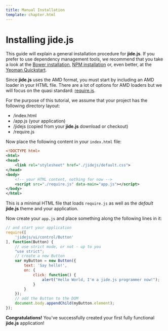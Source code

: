```yaml
---
title: Manual Installation
template: chapter.html
---
```


# Installing jide.js

This guide will explain a general installation procedure for **jide.js**. If you prefer to use dependency management tools,
we recommend that you take a look at the [Bower installation](/guide/00-installation/02-with-bower.html),
[NPM installation](/guide/00-installation/021-with-npm.html) or, even better,
at the [Yeoman Quickstart](/guide/00-installation/03-with-yeoman.html).

Since **jide.js** uses the AMD format, you must start by including an AMD loader in your HTML file. There
are a lot of options for AMD loaders but we will focus on the quasi standard: [require.js](http://www.requirejs.org).

For the purpose of this tutorial, we assume that your project has the following directory layout:

* /index.html
* /app.js (your application)
* /jidejs (copied from your **jide.js** download or checkout)
* /require.js

Now place the following content in your `index.html` file:

```xml
<!DOCTYPE html>
<html>
<head>
    <link rel="stylesheet" href="./jidejs/default.css">
</head>
<body>
    <!-- your HTML content, nothing for now -->
    <script src="./require.js" data-main="app.js"></script>
</body>
</html>
```

This is a minimal HTML file that loads `require.js` as well as the *default* **jide.js** theme and
your application.

Now create your `app.js` and place something along the following lines in it:

```javascript
// and start your application
require([
    'jidejs/ui/control/Button'
], function(Button) {
    // use strict mode, or not - up to you
    "use strict";
    // create a new Button
    var myButton = new Button({
        text: 'Say hello!',
        on: {
            click: function() {
                alert("Hello World, I'm a jide.js programmer now!");
            }
        }
    });
    // add the Button to the DOM
    document.body.appendChild(myButton.element);
});
```

**Congratulations!** You've successfully created your first fully functional **jide.js** application!